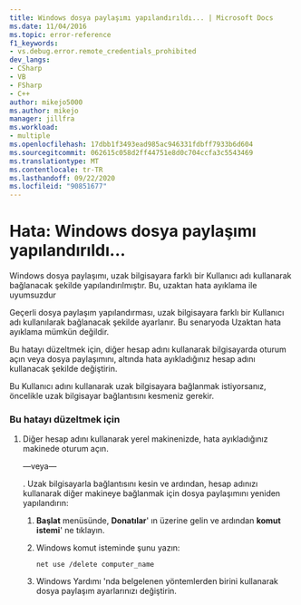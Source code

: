 ```yaml
---
title: Windows dosya paylaşımı yapılandırıldı... | Microsoft Docs
ms.date: 11/04/2016
ms.topic: error-reference
f1_keywords:
- vs.debug.error.remote_credentials_prohibited
dev_langs:
- CSharp
- VB
- FSharp
- C++
author: mikejo5000
ms.author: mikejo
manager: jillfra
ms.workload:
- multiple
ms.openlocfilehash: 17dbb1f3493ead985ac946331fdbff7933b6d604
ms.sourcegitcommit: 062615c058d2ff44751e8d0c704ccfa3c5543469
ms.translationtype: MT
ms.contentlocale: tr-TR
ms.lasthandoff: 09/22/2020
ms.locfileid: "90851677"
---
```

# <a name="error-windows-file-sharing-has-been-configured"></a>Hata: Windows dosya paylaşımı yapılandırıldı...
Windows dosya paylaşımı, uzak bilgisayara farklı bir Kullanıcı adı kullanarak bağlanacak şekilde yapılandırılmıştır. Bu, uzaktan hata ayıklama ile uyumsuzdur

 Geçerli dosya paylaşım yapılandırması, uzak bilgisayara farklı bir Kullanıcı adı kullanılarak bağlanacak şekilde ayarlanır. Bu senaryoda Uzaktan hata ayıklama mümkün değildir.

 Bu hatayı düzeltmek için, diğer hesap adını kullanarak bilgisayarda oturum açın veya dosya paylaşımını, altında hata ayıkladığınız hesap adını kullanacak şekilde değiştirin.

 Bu Kullanıcı adını kullanarak uzak bilgisayara bağlanmak istiyorsanız, öncelikle uzak bilgisayar bağlantısını kesmeniz gerekir.

### <a name="to-correct-this-error"></a>Bu hatayı düzeltmek için

1. Diğer hesap adını kullanarak yerel makinenizde, hata ayıkladığınız makinede oturum açın.

     —veya—

     . Uzak bilgisayarla bağlantısını kesin ve ardından, hesap adınızı kullanarak diğer makineye bağlanmak için dosya paylaşımını yeniden yapılandırın:

    1. **Başlat** menüsünde, **Donatılar**' ın üzerine gelin ve ardından **komut istemi**' ne tıklayın.

    2. Windows komut isteminde şunu yazın:

         `net use /delete computer_name`

    3. Windows Yardımı 'nda belgelenen yöntemlerden birini kullanarak dosya paylaşım ayarlarınızı değiştirin.